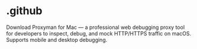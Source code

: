 # .github
Download Proxyman for Mac — a professional web debugging proxy tool for developers to inspect, debug, and mock HTTP/HTTPS traffic on macOS. Supports mobile and desktop debugging.
